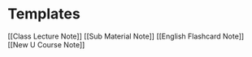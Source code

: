 # Templates

[[Class Lecture Note]]
[[Sub Material Note]]
[[English Flashcard Note]]
[[New U Course Note]]

